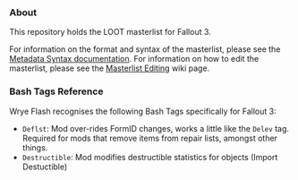 ### About

This repository holds the LOOT masterlist for Fallout 3.

For information on the format and syntax of the masterlist, please see the [Metadata Syntax documentation](http://loot.github.io/docs/dev/LOOT%20Metadata%20Syntax.html). For information on how to edit the masterlist, please see the [Masterlist Editing](https://github.com/loot/loot.github.io/wiki/Masterlist-Editing) wiki page.
### Bash Tags Reference

Wrye Flash recognises the following Bash Tags specifically for Fallout 3:

* `Deflst`: Mod over-rides FormID changes, works a little like the `Delev` tag. Required for mods that remove items from repair lists, amongst other things.
* `Destructible`: Mod modifies destructible statistics for objects (Import Destuctible)
